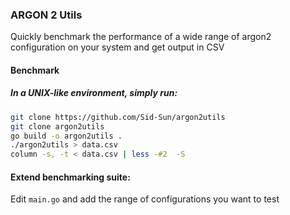 ### ARGON 2 Utils

Quickly benchmark the performance of a wide range of argon2 configuration on your system and get output in CSV

#### Benchmark 

##### In a UNIX-like environment, simply run:
```bash
git clone https://github.com/Sid-Sun/argon2utils
git clone argon2utils
go build -o argon2utils .
./argon2utils > data.csv
column -s, -t < data.csv | less -#2  -S
```

#### Extend benchmarking suite:

Edit `main.go` and add the range of configurations you want to test

